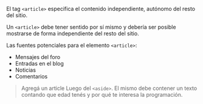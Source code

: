 El tag `<article>` especifica el contenido independiente, autónomo del resto del sitio.

Un `<article>` debe tener sentido por sí mismo y debería ser posible mostrarse de forma independiente del resto del sitio.

Las fuentes potenciales para el elemento `<article>`:

* Mensajes del foro
* Entradas en el blog
* Noticias
* Comentarios

> Agregá un article Luego del `<aside>`. El mismo debe contener un texto contando que edad tenés y por qué te interesa la programación.
